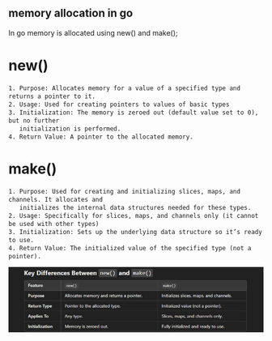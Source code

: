 ## memory allocation in go

In go memory is allocated using new() and make();

# new()
    1. Purpose: Allocates memory for a value of a specified type and returns a pointer to it.
    2. Usage: Used for creating pointers to values of basic types 
    3. Initialization: The memory is zeroed out (default value set to 0), but no further
       initialization is performed.
    4. Return Value: A pointer to the allocated memory.

# make()
    1. Purpose: Used for creating and initializing slices, maps, and channels. It allocates and 
       initializes the internal data structures needed for these types.
    2. Usage: Specifically for slices, maps, and channels only (it cannot be used with other types)
    3. Initialization: Sets up the underlying data structure so it’s ready to use.
    4. Return Value: The initialized value of the specified type (not a pointer).
    

![alt text]({A4338AEA-5201-4D22-B5A5-88165591F9C7}.png)